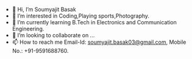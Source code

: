 - 👋 Hi, I’m Soumyajit Basak
- 👀 I’m interested in Coding,Playing sports,Photography.
- 🌱 I’m currently learning B.Tech in Electronics and Communication Engineering.
- 💞️ I’m looking to collaborate on ...
- 📫 How to reach me Email-Id: soumyajit.basak03@gmail.com, Mobile No.: +91-9591688760.

<!---
Soumyajiitttt/Soumyajiitttt is a ✨ special ✨ repository because its `README.md` (this file) appears on your GitHub profile.
You can click the Preview link to take a look at your changes.
--->
